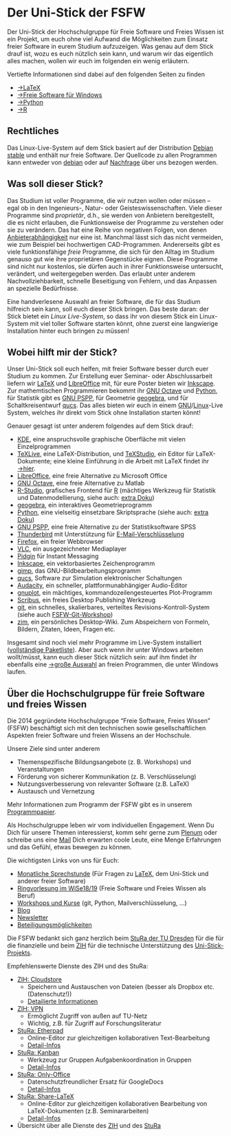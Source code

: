 # Der Uni-Stick der FSFW

Der Uni-Stick der Hochschulgruppe für Freie Software und Freies Wissen ist ein
Projekt, um euch ohne viel Aufwand die Möglichkeiten zum Einsatz freier Software
in eurem Studium aufzuzeigen.  Was genau auf dem Stick drauf ist, wozu es euch
nützlich sein kann, und warum wir das eigentlich alles machen, wollen wir euch
im folgenden ein wenig erläutern.

Vertiefte Informationen sind dabei auf den folgenden Seiten zu finden

- [→LaTeX](latex.md)
- [→Freie Software für Windows](windows.md)
- [→Python](python.md)
- [→R](r.md)

## Rechtliches
Das Linux-Live-System auf dem Stick basiert auf der Distribution
[Debian stable](https://www.debian.org/) und enthält nur freie Software.
Der Quellcode zu allen Programmen kann entweder von [debian](https://www.debian.org/)
oder auf [Nachfrage](mailto:kontakt@fsfw-dresden.de) über uns bezogen werden.




## Was soll dieser Stick?

Das Studium ist voller Programme, die wir nutzen wollen oder müssen – egal ob in
den Ingenieurs-, Natur- oder Geisteswissenschaften.  Viele dieser Programme sind
*proprietär*, d.h., sie werden von Anbietern bereitgestellt, die es nicht
erlauben, die Funktionsweise der Programme zu verstehen oder sie zu verändern.
Das hat eine Reihe von negativen Folgen, von denen [Anbieterabhängigkeit][1] nur
eine ist.  Manchmal lässt sich das nicht vermeiden, wie zum Beispiel bei
hochwertigen CAD-Programmen.  Andererseits gibt es viele funktionsfähige *freie*
Programme, die sich für den Alltag im Studium genauso gut wie ihre proprietären
Gegenstücke eignen.  Diese Programme sind nicht nur kostenlos, sie dürfen auch
in ihrer Funktionsweise untersucht, verändert, und weitergegeben werden.  Das
erlaubt unter anderem Nachvollziehbarkeit, schnelle Beseitigung von Fehlern, und
das Anpassen an spezielle Bedürfnisse.

Eine handverlesene Auswahl an freier Software, die für das Studium hilfreich
sein kann, soll euch dieser Stick bringen.  Das beste daran: der Stick bietet
ein *Linux Live-System*, so dass ihr von diesem Stick ein Linux-System mit viel
toller Software starten könnt, ohne zuerst eine langwierige Installation hinter
euch bringen zu müssen!

[1]: https://en.wikipedia.org/wiki/Vendor_lock-in

## Wobei hilft mir der Stick?

Unser Uni-Stick soll euch helfen, mit freier Software besser durch euer Studium
zu kommen.  Zur Erstellung euer Seminar- oder Abschlussarbeit liefern
wir [LaTeX](latex.md) und [LibreOffice][] mit, für eure Poster bieten
wir [Inkscape][].  Zur mathemtischen Programmieren bekommt ihr [GNU Octave][]
und [Python][], für Statistik gibt es [GNU PSPP][], für Geometrie [geogebra][],
und für Schaltkreisentwurf [qucs][].  Das alles bieten wir euch in
einem [GNU][]/[Linux][]-Live System, welches ihr direkt vom Stick ohne
Installation starten könnt!

Genauer gesagt ist unter anderem folgendes auf dem Stick drauf:

- [KDE][], eine anspruchsvolle graphische Oberfläche mit vielen Einzelprogrammen
- [TeXLive][], eine LaTeX-Distribution, und [TeXStudio][], ein Editor für
  LaTeX-Dokumente; eine kleine Einführung in die Arbeit mit LaTeX findet
  ihr [→hier](latex.md).
- [LibreOffice][], eine freie Alternative zu Microsoft Office
- [GNU Octave][], eine freie Alternative zu Matlab
- [R-Studio][], grafisches Frontend für [R][] (mächtiges Werkzeug für Statistik und Datenmodellierung, siehe auch: [extra Doku](r.md))
- [geogebra][], ein interaktives Geometrieprogramm
- [Python][], eine vielseitig einsetzbare Skriptsprache (siehe auch: [extra Doku](python.md))
- [GNU PSPP][], eine freie Alternative zu der Statistiksoftware SPSS
- [Thunderbird][] mit Unterstützung für [E-Mail-Verschlüsselung][enigmail]
- [Firefox][], ein freier Webbrowser
- [VLC][], ein ausgezeichneter Mediaplayer
- [Pidgin][] für Instant Messaging
- [Inkscape][], ein vektorbasiertes Zeichenprogramm
- [gimp][], das GNU-Bildbearbeitungsprogramm
- [qucs][], Software zur Simulation elektronischer Schaltungen
- [Audacity][], ein schneller, plattformunabhängiger Audio-Editor
- [gnuplot][], ein mächtiges, kommandozeilengesteuertes Plot-Programm
- [Scribus](https://www.scribus.net/), ein freies Desktop Publishing Werkzeug
- [git][], ein schnelles, skalierbares, verteiltes Revisions-Kontroll-System (siehe auch [FSFW-Git-Workshop](https://fsfw-dresden.de/git-ws))
- [zim][], ein persönliches Desktop-Wiki. Zum Abspeichern von Formeln, Bildern, Zitaten, Ideen, Fragen etc.

[GNU PSPP]: https://www.gnu.org/software/pspp/
[LibreOffice]: https://www.libreoffice.org/
[TeXLive]: https://www.tug.org/texlive/
[qucs]: http://qucs.sourceforge.net/
[Inkscape]: https://inkscape.org/en/
[GNU Octave]: https://www.gnu.org/software/octave/
[R-Studio]: https://www.rstudio.com/
[R]: https://cran.r-project.org/
[Python]: python.md
[geogebra]: https://www.geogebra.org/
[TeXStudio]: http://www.texstudio.org/
[KDE]: https://www.kde.org/
[Thunderbird]: https://www.mozilla.org/en-US/thunderbird/
[Firefox]: https://www.mozilla.org/en-US/firefox/new/
[VLC]: https://www.videolan.org/vlc/
[Pidgin]: https://pidgin.im/
[gimp]: https://www.gimp.org/
[Audacity]: http://www.audacityteam.org/
[gnuplot]: http://www.gnuplot.info/
[git]: https://git-scm.com/
[Linux]: https://en.wikipedia.org/wiki/Linux
[GNU]: https://www.gnu.org/
[enigmail]: https://www.enigmail.net/index.php/en/
[zim]: http://zim-wiki.org/

Insgesamt sind noch viel mehr Programme im Live-System installiert ([vollständige Paketliste](https://github.com/fsfw-dresden/usb-live-linux/blob/master/doc/FSFW-Uni-Stick_-_Paketliste.md)).
Aber auch wenn ihr unter Windows arbeiten wollt/müsst, kann euch
dieser Stick nützlich sein: auf ihm findet ihr ebenfalls eine [→große Auswahl](windows.md)
an freien Programmen, die unter Windows laufen.

## Über die Hochschulgruppe für freie Software und freies Wissen

Die 2014 gegründete Hochschulgruppe “Freie Software, Freies Wissen” (FSFW)
beschäftigt sich mit den technischen sowie gesellschaftlichen Aspekten freier
Software und freien Wissens an der Hochschule.

Unsere Ziele sind unter anderem

- Themenspezifische Bildungsangebote (z. B. Workshops) und Veranstaltungen
- Förderung von sicherer Kommunikation (z. B. Verschlüsselung)
- Nutzungsverbesserung von relevanter Software (z.B. LaTeX)
- Austausch und Vernetzung

Mehr Informationen zum Programm der FSFW gibt es in
unserem [Programmpapier](https://fsfw-dresden.de/programm.html).

Als Hochschulgruppe leben wir vom individuellen Engagement.
Wenn Du Dich für unsere Themen interessierst, komm sehr gerne zum
[Plenum](https://fsfw-dresden.de/#plenum) oder schreibe uns eine [Mail](mailto:kontakt@fsfw-dresden.de)
Dich erwarten coole Leute, eine Menge Erfahrungen und das Gefühl, etwas bewegen zu können.

Die wichtigsten Links von uns für Euch:

- [Monatliche Sprechstunde](https://fsfw-dresden.de/sprechstunde) (Für Fragen zu [LaTeX](latex.md), dem Uni-Stick und anderer freier Software)
- [Ringvorlesung im WiSe18/19](https://fsfw-dresden.de/ringvorlesung) (Freie Software und Freies Wissen als Beruf)
- [Workshops und Kurse](https://wiki.fsfw-dresden.de/doku.php/doku/vortraege_veranstaltungen_kurse) (git, Python, Mailverschlüsselung, ...)
- [Blog](https://fsfw-dresden.de/blog)
- [Newsletter](https://fsfw-dresden.de/newsletter)
- [Beteiligungsmöglichkeiten](https://fsfw-dresden.de/mitmachen)


Die FSFW bedankt sich ganz herzlich beim [StuRa der TU Dresden](https://stura.tu-dresden.de/)
für die für die finanzielle und beim [ZIH](https://zih.tu-dresden.de) für die technische Unterstützung des [Uni-Stick-Projekts](https://fsfw-dresden.de/uni-stick).

Empfehlenswerte Dienste des ZIH und des StuRa:

- [ZIH: Cloudstore](https://cloudstore.zih.tu-dresden.de/)
    - Speichern und Austauschen von Dateien (besser als Dropbox etc. (Datenschutz!))
    - [Detailierte Informationen](https://tu-dresden.de/zih/dienste/service-katalog/zusammenarbeiten-und-forschen/datenaustausch/cloudstore/index)
- [ZIH: VPN](https://tu-dresden.de/zih/dienste/service-katalog/arbeitsumgebung/zugang_datennetz/index)
    - Ermöglicht Zugriff von außen auf TU-Netz
    - Wichtig, z.B. für Zugriff auf Forschungsliteratur
- [StuRa: Etherpad](https://pad.stura.tu-dresden.de)
    - Online-Editor zur gleichzeitigen kollaborativen Text-Bearbeitung
    - [Detail-Infos](https://wiki.stura.tu-dresden.de/doku.php?id=allgemein:dienste:etherpad)
- [StuRa: Kanban](https://kanban.stura.tu-dresden.de/)
    - Werkzeug zur Gruppen Aufgabenkoordination in Gruppen
    - [Detail-Infos](https://wiki.stura.tu-dresden.de/doku.php?id=allgemein:dienste:kanban)
- [StuRa: Only-Office](https://docs.stura.tu-dresden.de/)
    - Datenschutzfreundlicher Ersatz für GoogleDocs
    - [Detail-Infos](https://wiki.stura.tu-dresden.de/doku.php?id=allgemein:dienste:docs)
- [StuRa: Share-LaTeX](https://tex.stura.tu-dresden.de/login)
    - Online-Editor zur gleichzeitigen kollaborativen Bearbeitung von LaTeX-Dokumenten (z.B. Seminararbeiten)
    - [Detail-Infos](https://wiki.stura.tu-dresden.de/doku.php?id=allgemein:dienste:sharelatex)
- Übersicht über alle Dienste des [ZIH](https://tu-dresden.de/zih/die-einrichtung/a-z) und des [StuRa](https://wiki.stura.tu-dresden.de/doku.php?id=allgemein:dienste:start)

